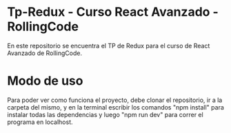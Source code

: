 # Tp-Redux - Curso React Avanzado - RollingCode

En este repositorio se encuentra el TP de Redux para el curso de React Avanzado de RollingCode.

# Modo de uso

Para poder ver como funciona el proyecto, debe clonar el repositorio, ir a la carpeta del mismo, y en la terminal escribir los comandos "npm install" para instalar todas las dependencias y luego "npm run dev" para correr el programa en localhost.